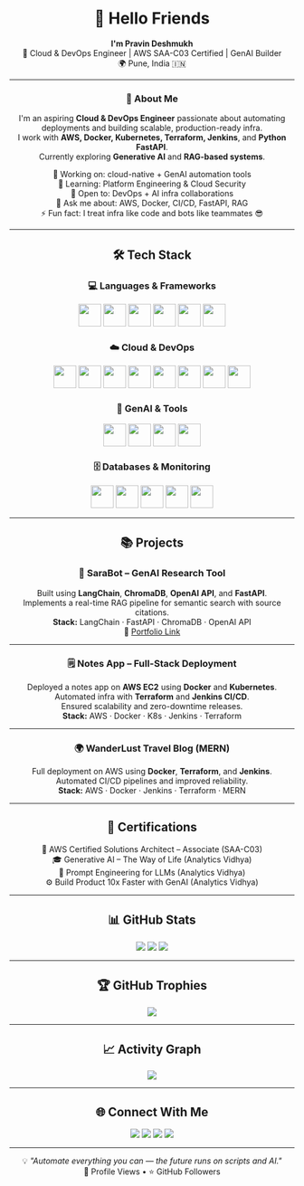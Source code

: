 <div align="center">

# 👋 Hello Friends  
**I'm Pravin Deshmukh**  
🚀 Cloud & DevOps Engineer | AWS SAA-C03 Certified | GenAI Builder  
🌍 Pune, India 🇮🇳  

---

### 🚀 About Me
I'm an aspiring **Cloud & DevOps Engineer** passionate about automating deployments and building scalable, production-ready infra.  
I work with **AWS, Docker, Kubernetes, Terraform, Jenkins**, and **Python FastAPI**.  
Currently exploring **Generative AI** and **RAG-based systems**.

🔭 Working on: cloud-native + GenAI automation tools  
🌱 Learning: Platform Engineering & Cloud Security  
👯 Open to: DevOps + AI infra collaborations  
💬 Ask me about: AWS, Docker, CI/CD, FastAPI, RAG  
⚡ Fun fact: I treat infra like code and bots like teammates 😎  

</div>

---

<div align="center">

## 🛠️ Tech Stack

### 💻 Languages & Frameworks
<img src="https://cdn.jsdelivr.net/gh/devicons/devicon/icons/python/python-original.svg" width="40" /> 
<img src="https://cdn.jsdelivr.net/gh/devicons/devicon/icons/fastapi/fastapi-original.svg" width="40" /> 
<img src="https://cdn.jsdelivr.net/gh/devicons/devicon/icons/javascript/javascript-original.svg" width="40" /> 
<img src="https://cdn.jsdelivr.net/gh/devicons/devicon/icons/html5/html5-original.svg" width="40" /> 
<img src="https://cdn.jsdelivr.net/gh/devicons/devicon/icons/css3/css3-original.svg" width="40" /> 
<img src="https://cdn.jsdelivr.net/gh/devicons/devicon/icons/bash/bash-original.svg" width="40" /> 

### ☁️ Cloud & DevOps
<img src="https://cdn.jsdelivr.net/gh/devicons/devicon/icons/amazonwebservices/amazonwebservices-original.svg" width="40" /> 
<img src="https://cdn.jsdelivr.net/gh/devicons/devicon/icons/docker/docker-original.svg" width="40" /> 
<img src="https://cdn.jsdelivr.net/gh/devicons/devicon/icons/kubernetes/kubernetes-plain.svg" width="40" /> 
<img src="https://cdn.jsdelivr.net/gh/devicons/devicon/icons/terraform/terraform-original.svg" width="40" /> 
<img src="https://cdn.jsdelivr.net/gh/devicons/devicon/icons/jenkins/jenkins-original.svg" width="40" /> 
<img src="https://cdn.jsdelivr.net/gh/devicons/devicon/icons/ansible/ansible-original.svg" width="40" /> 
<img src="https://cdn.jsdelivr.net/gh/devicons/devicon/icons/github/github-original.svg" width="40" /> 
<img src="https://cdn.jsdelivr.net/gh/devicons/devicon/icons/gitlab/gitlab-original.svg" width="40" /> 

### 🧠 GenAI & Tools
<img src="https://raw.githubusercontent.com/simple-icons/simple-icons/develop/icons/openai.svg" width="40" /> 
<img src="https://cdn.jsdelivr.net/gh/devicons/devicon/icons/vscode/vscode-original.svg" width="40" /> 
<img src="https://cdn.jsdelivr.net/gh/devicons/devicon/icons/linux/linux-original.svg" width="40" /> 
<img src="https://cdn.jsdelivr.net/gh/devicons/devicon/icons/git/git-original.svg" width="40" /> 

### 🗄️ Databases & Monitoring
<img src="https://cdn.jsdelivr.net/gh/devicons/devicon/icons/mysql/mysql-original.svg" width="40" /> 
<img src="https://cdn.jsdelivr.net/gh/devicons/devicon/icons/postgresql/postgresql-original.svg" width="40" /> 
<img src="https://cdn.jsdelivr.net/gh/devicons/devicon/icons/mongodb/mongodb-original.svg" width="40" /> 
<img src="https://cdn.jsdelivr.net/gh/devicons/devicon/icons/prometheus/prometheus-original.svg" width="40" /> 
<img src="https://cdn.jsdelivr.net/gh/devicons/devicon/icons/grafana/grafana-original.svg" width="40" /> 

</div>

---

<div align="center">

## 📚 Projects

### 🧩 SaraBot – GenAI Research Tool
Built using **LangChain**, **ChromaDB**, **OpenAI API**, and **FastAPI**.  
Implements a real-time RAG pipeline for semantic search with source citations.  
**Stack:** LangChain · FastAPI · ChromaDB · OpenAI API  
🔗 [Portfolio Link](https://pravindeshmukh8702.github.io/portfolio)

---

### 🗒️ Notes App – Full-Stack Deployment
Deployed a notes app on **AWS EC2** using **Docker** and **Kubernetes**.  
Automated infra with **Terraform** and **Jenkins CI/CD**.  
Ensured scalability and zero-downtime releases.  
**Stack:** AWS · Docker · K8s · Jenkins · Terraform  

---

### 🌍 WanderLust Travel Blog (MERN)
Full deployment on AWS using **Docker**, **Terraform**, and **Jenkins**.  
Automated CI/CD pipelines and improved reliability.  
**Stack:** AWS · Docker · Jenkins · Terraform · MERN  

</div>

---

<div align="center">

## 🏅 Certifications
🥇 AWS Certified Solutions Architect – Associate (SAA-C03)  
🎓 Generative AI – The Way of Life (Analytics Vidhya)  
🧠 Prompt Engineering for LLMs (Analytics Vidhya)  
⚙️ Build Product 10x Faster with GenAI (Analytics Vidhya)  

</div>

---

<div align="center">

## 📊 GitHub Stats
<img src="https://github-readme-stats.vercel.app/api?username=pravindeshmukh8702&show_icons=true&theme=tokyonight" />
<img src="https://github-readme-streak-stats.herokuapp.com/?user=pravindeshmukh8702&theme=tokyonight" />
<img src="https://github-readme-stats.vercel.app/api/top-langs/?username=pravindeshmukh8702&layout=compact&theme=tokyonight" />

---

## 🏆 GitHub Trophies
<img src="https://github-profile-trophy.vercel.app/?username=pravindeshmukh8702&theme=tokyonight&margin-w=10" />

---

## 📈 Activity Graph
<img src="https://github-readme-activity-graph.vercel.app/graph?username=pravindeshmukh8702&theme=react-dark&hide_border=true" />

</div>

---

<div align="center">

## 🌐 Connect With Me  
<a href="https://pravindeshmukh8702.github.io/portfolio"><img src="https://img.shields.io/badge/Portfolio-%230077B5.svg?&style=for-the-badge&logo=internet-explorer&logoColor=white" /></a>
<a href="https://www.linkedin.com/in/pravindeshmukh8702/"><img src="https://img.shields.io/badge/LinkedIn-%230077B5.svg?&style=for-the-badge&logo=linkedin&logoColor=white" /></a>
<a href="mailto:pravindeshmukh8702@gmail.com"><img src="https://img.shields.io/badge/Email-D14836?style=for-the-badge&logo=gmail&logoColor=white" /></a>
<a href="https://github.com/pravindeshmukh8702"><img src="https://img.shields.io/badge/GitHub-181717?style=for-the-badge&logo=github&logoColor=white" /></a>

---

💡 *"Automate everything you can — the future runs on scripts and AI."*  
👀 Profile Views • ⭐ GitHub Followers  

</div>

